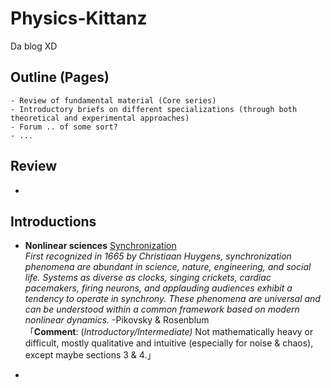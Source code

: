 # Physics-Kittanz
Da blog XD 
## Outline (Pages)
```
- Review of fundamental material (Core series)
- Introductory briefs on different specializations (through both theoretical and experimental approaches)
- Forum .. of some sort?
- ...
```

## Review
-

## Introductions
- **Nonlinear sciences** [Synchronization](https://github.com/kellyagarc/Physics-Kittanz/blob/master/sync.pdf)  
*First recognized in 1665 by Christiaan Huygens, synchronization phenomena are abundant in science, nature, engineering, and social life. Systems as diverse as clocks, singing crickets, cardiac pacemakers, firing neurons, and applauding audiences exhibit a tendency to operate in synchrony. These phenomena are universal and can be understood within a common framework based on modern nonlinear dynamics.* -Pikovsky & Rosenblum  
「**Comment**: (*Introductory/Intermediate)* Not mathematically heavy or difficult, mostly qualitative and intuitive (especially for noise & chaos), except maybe sections 3 & 4.」

-
